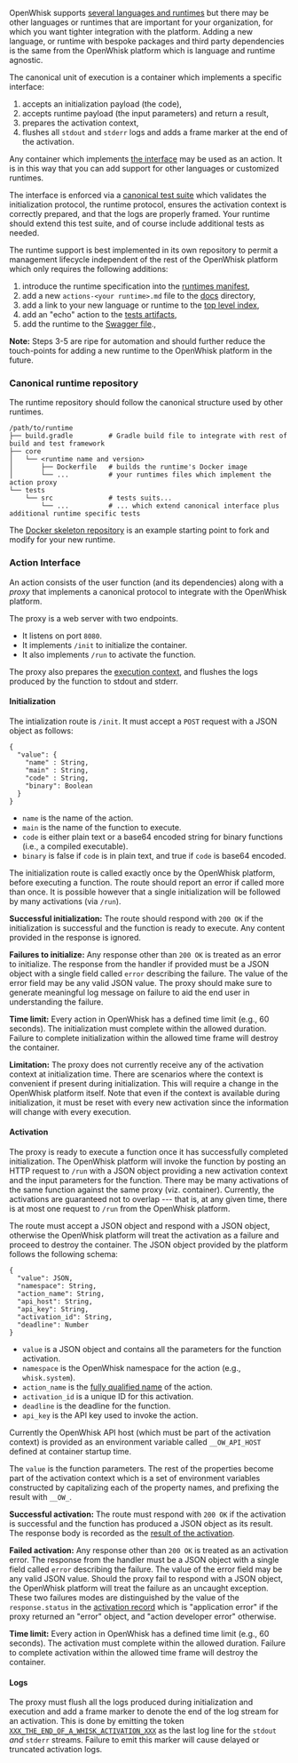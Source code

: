 <!--
#
# Licensed to the Apache Software Foundation (ASF) under one or more
# contributor license agreements.  See the NOTICE file distributed with
# this work for additional information regarding copyright ownership.
# The ASF licenses this file to You under the Apache License, Version 2.0
# (the "License"); you may not use this file except in compliance with
# the License.  You may obtain a copy of the License at
#
#     http://www.apache.org/licenses/LICENSE-2.0
#
# Unless required by applicable law or agreed to in writing, software
# distributed under the License is distributed on an "AS IS" BASIS,
# WITHOUT WARRANTIES OR CONDITIONS OF ANY KIND, either express or implied.
# See the License for the specific language governing permissions and
# limitations under the License.
#
-->

OpenWhisk supports [several languages and runtimes](actions.md#languages-and-runtimes) but
there may be other languages or runtimes that are important for your organization, for which
you want tighter integration with the platform. Adding a new language, or runtime with bespoke
packages and third party dependencies is the same from the OpenWhisk platform which is language
and runtime agnostic.

The canonical unit of execution is a container which implements a specific interface:
1. accepts an initialization payload (the code),
2. accepts runtime payload (the input parameters) and return a result,
3. prepares the activation context,
4. flushes all `stdout` and `stderr` logs and adds a frame marker at the end of the activation.

Any container which implements [the interface](#action-interface) may be used as an action.
It is in this way that you can add support for other languages or customized runtimes.

The interface is enforced via a [canonical test suite](../tests/src/test/scala/actionContainers/BasicActionRunnerTests.scala)
which validates the initialization protocol, the runtime protocol, ensures the activation context is correctly prepared,
and that the logs are properly framed. Your runtime should extend this test suite, and of course include additional tests
as needed.

The runtime support is best implemented in its own repository to permit a management
lifecycle independent of the rest of the OpenWhisk platform which only requires the following
additions:
1. introduce the runtime specification into the [runtimes manifest](../ansible/files/runtimes.json),
2. add a new `actions-<your runtime>.md` file to the [docs](.) directory,
3. add a link to your new language or runtime to the [top level index](actions.md#languages-and-runtimes),
4. add an "echo" action to the [tests artifacts](../tests/dat/actions),
5. add the runtime to the [Swagger file](../core/controller/src/main/resources/apiv1swagger.json).,

**Note:** Steps 3-5 are ripe for automation and should further reduce the touch-points
for adding a new runtime to the OpenWhisk platform in the future.

### Canonical runtime repository

The runtime repository should follow the canonical structure used by other runtimes.

```
/path/to/runtime
├── build.gradle         # Gradle build file to integrate with rest of build and test framework
├── core
│   └── <runtime name and version>
│       ├── Dockerfile   # builds the runtime's Docker image
│       └── ...          # your runtimes files which implement the action proxy
└── tests
    └── src              # tests suits...
        └── ...          # ... which extend canonical interface plus additional runtime specific tests
```

The [Docker skeleton repository](https://github.com/apache/incubator-openwhisk-runtime-docker)
is an example starting point to fork and modify for your new runtime.

### Action Interface

An action consists of the user function (and its dependencies) along with a _proxy_ that implements a
canonical protocol to integrate with the OpenWhisk platform.

The proxy is a web server with two endpoints.
* It listens on port `8080`.
* It implements `/init` to initialize the container.
* It also implements `/run` to activate the function.

The proxy also prepares the
[execution context](actions.md#accessing-action-metadata-within-the-action-body),
and flushes the logs produced by the function to stdout and stderr.

#### Initialization

The intialization route is `/init`. It must accept a `POST` request with a JSON object as follows:
```
{
  "value": {
    "name" : String,
    "main" : String,
    "code" : String,
    "binary": Boolean
  }
}
```

* `name` is the name of the action.
* `main` is the name of the function to execute.
* `code` is either plain text or a base64 encoded string for binary functions (i.e., a compiled executable).
* `binary` is false if `code` is in plain text, and true if `code` is base64 encoded.

The initialization route is called exactly once by the OpenWhisk platform, before executing a function.
The route should report an error if called more than once. It is possible however that a single initialization
will be followed by many activations (via `/run`).

**Successful initialization:** The route should respond with `200 OK` if the initialization is successful and
the function is ready to execute. Any content provided in the response is ignored.

**Failures to initialize:** Any response other than `200 OK` is treated as an error to initialize. The response
from the handler if provided must be a JSON object with a single field called `error` describing the failure.
The value of the error field may be any valid JSON value. The proxy should make sure to generate meaningful log
message on failure to aid the end user in understanding the failure.

**Time limit:** Every action in OpenWhisk has a defined time limit (e.g., 60 seconds). The initialization
must complete within the allowed duration. Failure to complete initialization within the allowed time frame
will destroy the container.

**Limitation:** The proxy does not currently receive any of the activation context at initialization time.
There are scenarios where the context is convenient if present during initialization. This will require a
change in the OpenWhisk platform itself. Note that even if the context is available during initialization,
it must be reset with every new activation since the information will change with every execution.

#### Activation

The proxy is ready to execute a function once it has successfully completed initialization. The OpenWhisk
platform will invoke the function by posting an HTTP request to `/run` with a JSON object providing a new
activation context and the input parameters for the function. There may be many activations of the same
function against the same proxy (viz. container). Currently, the activations are guaranteed not to overlap
--- that is, at any given time, there is at most one request to `/run` from the OpenWhisk platform.

The route must accept a JSON object and respond with a JSON object, otherwise the OpenWhisk platform will
treat the activation as a failure and proceed to destroy the container. The JSON object provided by the
platform follows the following schema:
```
{
  "value": JSON,
  "namespace": String,
  "action_name": String,
  "api_host": String,
  "api_key": String,
  "activation_id": String,
  "deadline": Number
}
```

* `value` is a JSON object and contains all the parameters for the function activation.
* `namespace` is the OpenWhisk namespace for the action (e.g., `whisk.system`).
* `action_name` is the [fully qualified name](reference.md#fully-qualified-names) of the action.
* `activation_id` is a unique ID for this activation.
* `deadline` is the deadline for the function.
* `api_key` is the API key used to invoke the action.

Currently the OpenWhisk API host (which must be part of the activation context) is provided as an
environment variable called `__OW_API_HOST` defined at container startup time.

The `value` is the function parameters. The rest of the properties become part of the activation context
which is a set of environment variables constructed by capitalizing each of the property names, and prefixing
the result with `__OW_`.

**Successful activation:** The route must respond with `200 OK` if the activation is successful and
the function has produced a JSON object as its result. The response body is recorded as the [result
of the activation](actions.md#understanding-the-activation-record).

**Failed activation:** Any response other than `200 OK` is treated as an activation error. The response
from the handler must be a JSON object with a single field called `error` describing the failure.
The value of the error field may be any valid JSON value. Should the proxy fail to respond with a JSON
object, the OpenWhisk platform will treat the failure as an uncaught exception. These two failures modes are
distinguished by the value of the `response.status` in the [activation record](actions.md#understanding-the-activation-record)
which is "application error" if the proxy returned an "error" object, and "action developer error" otherwise.

**Time limit:** Every action in OpenWhisk has a defined time limit (e.g., 60 seconds). The activation
must complete within the allowed duration. Failure to complete activation within the allowed time frame
will destroy the container.

#### Logs

The proxy must flush all the logs produced during initialization and execution and add a frame marker
to denote the end of the log stream for an activation. This is done by emitting the token
[`XXX_THE_END_OF_A_WHISK_ACTIVATION_XXX`](https://github.com/apache/incubator-openwhisk/blob/59abfccf91b58ee39f184030374203f1bf372f2d/core/invoker/src/main/scala/whisk/core/containerpool/docker/DockerContainer.scala#L51)
as the last log line for the `stdout` _and_ `stderr` streams. Failure to emit this marker will cause delayed
or truncated activation logs.
